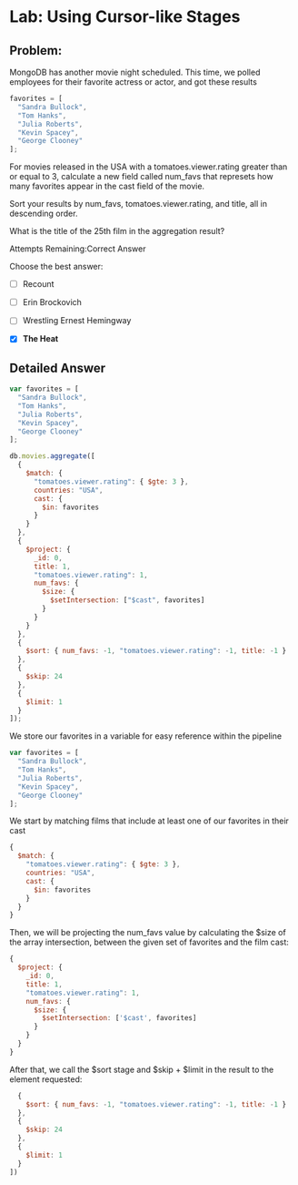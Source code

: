# Lab: Using Cursor-like Stages

## Problem:

MongoDB has another movie night scheduled. This time, we polled employees for their favorite actress or actor, and got these results

```javascript
favorites = [
  "Sandra Bullock",
  "Tom Hanks",
  "Julia Roberts",
  "Kevin Spacey",
  "George Clooney"
];
```

For movies released in the USA with a tomatoes.viewer.rating greater than or equal to 3, calculate a new field called num_favs that represets how many favorites appear in the cast field of the movie.

Sort your results by num_favs, tomatoes.viewer.rating, and title, all in descending order.

What is the title of the 25th film in the aggregation result?

Attempts Remaining:Correct Answer

Choose the best answer:

- [ ] Recount

- [ ] Erin Brockovich

- [ ] Wrestling Ernest Hemingway

- [x] **The Heat**

## Detailed Answer

```javascript
var favorites = [
  "Sandra Bullock",
  "Tom Hanks",
  "Julia Roberts",
  "Kevin Spacey",
  "George Clooney"
];

db.movies.aggregate([
  {
    $match: {
      "tomatoes.viewer.rating": { $gte: 3 },
      countries: "USA",
      cast: {
        $in: favorites
      }
    }
  },
  {
    $project: {
      _id: 0,
      title: 1,
      "tomatoes.viewer.rating": 1,
      num_favs: {
        $size: {
          $setIntersection: ["$cast", favorites]
        }
      }
    }
  },
  {
    $sort: { num_favs: -1, "tomatoes.viewer.rating": -1, title: -1 }
  },
  {
    $skip: 24
  },
  {
    $limit: 1
  }
]);
```

We store our favorites in a variable for easy reference within the pipeline

```javascript
var favorites = [
  "Sandra Bullock",
  "Tom Hanks",
  "Julia Roberts",
  "Kevin Spacey",
  "George Clooney"
];
```

We start by matching films that include at least one of our favorites in their cast

```javascript
{
  $match: {
    "tomatoes.viewer.rating": { $gte: 3 },
    countries: "USA",
    cast: {
      $in: favorites
    }
  }
}
```

Then, we will be projecting the num_favs value by calculating the \$size of the array intersection, between the given set of favorites and the film cast:

```javascript
{
  $project: {
    _id: 0,
    title: 1,
    "tomatoes.viewer.rating": 1,
    num_favs: {
      $size: {
        $setIntersection: ['$cast', favorites]
      }
    }
  }
}
```

After that, we call the $sort stage and $skip + \$limit in the result to the element requested:

```javascript
  {
    $sort: { num_favs: -1, "tomatoes.viewer.rating": -1, title: -1 }
  },
  {
    $skip: 24
  },
  {
    $limit: 1
  }
])
```
